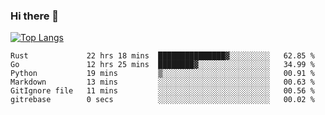 ### Hi there 👋

<!--
**3Xpl0it3r/3Xpl0it3r** is a ✨ _special_ ✨ repository because its `README.md` (this file) appears on your GitHub profile.

Here are some ideas to get you started:

- 🔭 I’m currently working on ...
- 🌱 I’m currently learning ...
- 👯 I’m looking to collaborate on ...
- 🤔 I’m looking for help with ...
- 💬 Ask me about ...
- 📫 How to reach me: ...
- 😄 Pronouns: ...
- ⚡ Fun fact: ...
-->


[![Top Langs](https://github-readme-stats.vercel.app/api/top-langs/?username=3Xpl0it3r&layout=compact)](https://github.com/3Xpl0it3r/3Xpl0it3r)

<!--START_SECTION:waka-->

```text
Rust             22 hrs 18 mins  ███████████████▓░░░░░░░░░   62.85 %
Go               12 hrs 25 mins  ████████▓░░░░░░░░░░░░░░░░   34.99 %
Python           19 mins         ▒░░░░░░░░░░░░░░░░░░░░░░░░   00.91 %
Markdown         13 mins         ░░░░░░░░░░░░░░░░░░░░░░░░░   00.63 %
GitIgnore file   11 mins         ░░░░░░░░░░░░░░░░░░░░░░░░░   00.56 %
gitrebase        0 secs          ░░░░░░░░░░░░░░░░░░░░░░░░░   00.02 %
```

<!--END_SECTION:waka-->
